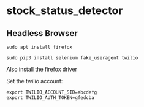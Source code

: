 # stock_status_detector
## Headless Browser
```
sudo apt install firefox
```
```
sudo pip3 install selenium fake_useragent twilio
```
Also install the firefox driver

Set the twilio account:
```
export TWILIO_ACCOUNT_SID=abcdefg
export TWILIO_AUTH_TOKEN=gfedcba
```
